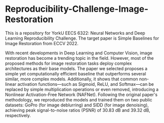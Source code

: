 # Reproducibility-Challenge-Image-Restoration
This is a repository for YorkU EECS 6322: Neural Networks and Deep Learning Reproducibility Challenge. The target paper is Simple Baselines for Image Restoration from ECCV 2022.

With recent developments in Deep Learning and Computer Vision, image restoration has become a trending topic in the field. However, most of the proposed methods for image restoration tasks deploy complex architectures as their base models. The paper we selected proposes a simple yet computationally efficient baseline that outperforms several similar, more complex models. Additionally, it shows that common non-linear activation functions—such as Sigmoid, ReLU, and Softmax—can be replaced by simple multiplication operations or even removed, introducing a Nonlinear Activation-Free Network (NAFNet). Following the original paper's methodology, we reproduced the models and trained them on two public datasets: GoPro (for image deblurring) and SIDD (for image denoising), achieving peak signal-to-noise ratios (PSNR) of 30.83 dB and 39.32 dB, respectively.

